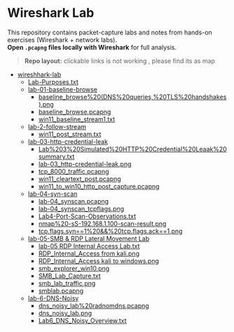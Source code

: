 # Wireshark Lab

This repository contains packet-capture labs and notes from hands-on exercises (Wireshark + network labs).  
**Open `.pcapng` files locally with Wireshark** for full analysis.

> **Repo layout:** clickable links is not working , please find its as map

- [wireshhark-lab](wireshhark-lab/)
  - [Lab-Purposes.txt](wireshhark-lab/Lab-Purposes.txt)
  - [lab-01-baseline-browse](wireshhark-lab/lab-01-baseline-browse/)
    - [baseline_browse%20(DNS%20queries,%20TLS%20handshakes).png](wireshhark-lab/lab-01-baseline-browse/baseline_browse%20(DNS%20queries,%20TLS%20handshakes).png)
    - [baseline_browse.pcapng](wireshhark-lab/lab-01-baseline-browse/baseline_browse.pcapng)
    - [win11_baseline_stream1.txt](wireshhark-lab/lab-01-baseline-browse/win11_baseline_stream1.txt)
  - [lab-2-follow-stream](wireshhark-lab/lab-2-follow-stream/)
    - [win11_post_stream.txt](wireshhark-lab/lab-2-follow-stream/win11_post_stream.txt)
  - [lab-03-http-credential-leak](wireshhark-lab/lab-03-http-credential-leak/)
    - [Lab%203%20Simulated%20HTTP%20Credential%20Leaak%20summary.txt](wireshhark-lab/lab-03-http-credential-leak/Lab%203%20Simulated%20HTTP%20Credential%20Leaak%20summary.txt)
    - [lab-03_http-credential-leak.png](wireshhark-lab/lab-03-http-credential-leak/lab-03_http-credential-leak.png)
    - [tcp_8000_traffic.pcapng](wireshhark-lab/lab-03-http-credential-leak/tcp_8000_traffic.pcapng)
    - [win11_cleartext_post.pcapng](wireshhark-lab/lab-03-http-credential-leak/win11_cleartext_post.pcapng)
    - [win11_to_win10_http_post_capture.pcapng](wireshhark-lab/lab-03-http-credential-leak/win11_to_win10_http_post_capture.pcapng)
  - [lab-04-syn-scan](wireshhark-lab/lab-04-syn-scan/)
    - [lab-04_synscan.pcapng](wireshhark-lab/lab-04-syn-scan/lab-04_synscan.pcapng)
    - [lab-04_synscan_tcpflags.png](wireshhark-lab/lab-04-syn-scan/lab-04_synscan_tcpflags.png)
    - [Lab4-Port-Scan-Observations.txt](wireshhark-lab/lab-04-syn-scan/Lab4-Port-Scan-Observations.txt)
    - [nmap%20-sS-192.168.1.100-scan-result.png](wireshhark-lab/lab-04-syn-scan/nmap%20-sS-192.168.1.100-scan-result.png)
    - [tcp.flags.syn==1%20&&%20tcp.flags.ack==1.png](wireshhark-lab/lab-04-syn-scan/tcp.flags.syn==1%20&&%20tcp.flags.ack==1.png)
  - [lab-05-SMB & RDP Lateral Movement Lab](wireshhark-lab/lab-05-SMB%20&%20RDP%20Lateral%20Movement%20Lab/)
    - [lab-05 RDP Internal Access Lab.txt](wireshhark-lab/lab-05-SMB%20&%20RDP%20Lateral%20Movement%20Lab/lab-05%20RDP%20Internal%20Access%20Lab.txt)
    - [RDP_Internal_Access from kali.png](wireshhark-lab/lab-05-SMB%20&%20RDP%20Lateral%20Movement%20Lab/RDP_Internal_Access%20from%20kali.png)
    - [RDP_Internal_Access kali to windows.png](wireshhark-lab/lab-05-SMB%20&%20RDP%20Lateral%20Movement%20Lab/RDP_Internal_Access%20kali%20to%20windows.png)
    - [smb_explorer_win10.png](wireshhark-lab/lab-05-SMB%20&%20RDP%20Lateral%20Movement%20Lab/smb_explorer_win10.png)
    - [SMB_Lab_Capture.txt](wireshhark-lab/lab-05-SMB%20&%20RDP%20Lateral%20Movement%20Lab/SMB_Lab_Capture.txt)
    - [smb_lab_traffic.png](wireshhark-lab/lab-05-SMB%20&%20RDP%20Lateral%20Movement%20Lab/smb_lab_traffic.png)
    - [smblab.pcapng](wireshhark-lab/lab-05-SMB%20&%20RDP%20Lateral%20Movement%20Lab/smblab.pcapng)
  - [lab-6-DNS-Noisy](wireshhark-lab/lab-6-DNS-Noisy/)
    - [dns_noisy_lab%20radnomdns.pcapng](wireshhark-lab/lab-6-DNS-Noisy/dns_noisy_lab%20radnomdns.pcapng)
    - [dns_noisy_lab.png](wireshhark-lab/lab-6-DNS-Noisy/dns_noisy_lab.png)
    - [Lab6_DNS_Noisy_Overview.txt](wireshhark-lab/lab-6-DNS-Noisy/Lab6_DNS_Noisy_Overview.txt)

